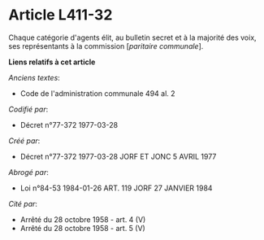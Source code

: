 # Article L411-32

Chaque catégorie d'agents élit, au bulletin secret et à la majorité des voix, ses représentants à la commission [*paritaire
communale*].

**Liens relatifs à cet article**

_Anciens textes_:

  - Code de l'administration communale 494 al. 2

_Codifié par_:

  - Décret n°77-372 1977-03-28

_Créé par_:

  - Décret n°77-372 1977-03-28 JORF ET JONC 5 AVRIL 1977

_Abrogé par_:

  - Loi n°84-53 1984-01-26 ART. 119 JORF 27 JANVIER 1984

_Cité par_:

  - Arrêté du 28 octobre 1958 - art. 4 (V)
  - Arrêté du 28 octobre 1958 - art. 5 (V)
